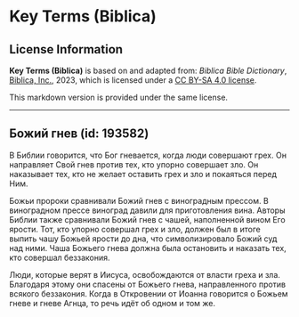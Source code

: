 # Key Terms (Biblica)

## License Information

**Key Terms (Biblica)** is based on and adapted from: _Biblica Bible Dictionary_, [Biblica, Inc.](https://www.biblica.com/), 2023, which is licensed under a [CC BY-SA 4.0 license](https://creativecommons.org/licenses/by-sa/4.0/legalcode.en).

This markdown version is provided under the same license.



--------------------------------

## Божий гнев (id: 193582)

В Библии говорится, что Бог гневается, когда люди совершают грех. Он направляет Свой гнев против тех, кто упорно совершает зло. Он наказывает тех, кто не желает оставить грех и зло и покаяться перед Ним. 

Божьи пророки сравнивали Божий гнев с виноградным прессом. В виноградном прессе виноград давили для приготовления вина. Авторы Библии также сравнивали Божий гнев с чашей, наполненной вином Его ярости. Тот, кто упорно совершал грех и зло, должен был в итоге выпить чашу Божьей ярости до дна, что символизировало Божий суд над ними. Чаша Божьего гнева должна была остановить и наказать тех, кто совершал беззакония. 

Люди, которые верят в Иисуса, освобождаются от власти греха и зла. Благодаря этому они спасены от Божьего гнева, направленного против всякого беззакония. Когда в Откровении от Иоанна говорится о Божьем гневе и гневе Агнца, то речь идёт об одном и том же. 


